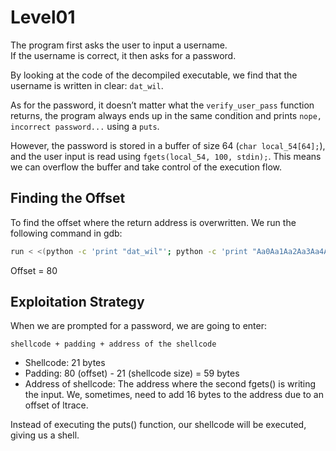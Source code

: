 # Level01

The program first asks the user to input a username.  
If the username is correct, it then asks for a password.

By looking at the code of the decompiled executable, we find that the username is written in clear: `dat_wil`.

As for the password, it doesn’t matter what the `verify_user_pass` function returns, the program always ends up in the same condition and prints `nope, incorrect password...` using a `puts`.

However, the password is stored in a buffer of size 64 (`char local_54[64];`), and the user input is read using `fgets(local_54, 100, stdin);`.
This means we can overflow the buffer and take control of the execution flow.

## Finding the Offset

To find the offset where the return address is overwritten. We run the following command in gdb:

```bash
run < <(python -c 'print "dat_wil"'; python -c 'print "Aa0Aa1Aa2Aa3Aa4Aa5Aa6Aa7Aa8Aa9Ab0Ab1Ab2Ab3Ab4Ab5Ab6Ab7Ab8Ab9Ac0Ac1Ac2Ac3Ac4Ac5Ac6Ac7Ac8Ac9Ad0Ad1Ad2Ad3Ad4Ad5Ad6Ad7Ad8Ad9Ae0Ae1Ae2Ae3Ae4Ae5Ae6Ae7Ae8Ae9Af0Af1Af2Af3Af4Af5Af6Af7Af8Af9Ag0Ag1Ag2Ag3Ag4Ag5Ag"')
```
Offset = 80

## Exploitation Strategy

When we are prompted for a password, we are going to enter:
```
shellcode + padding + address of the shellcode
```

- Shellcode: 21 bytes
- Padding: 80 (offset) - 21 (shellcode size) = 59 bytes
- Address of shellcode: The address where the second fgets() is writing the input. We, sometimes, need to add 16 bytes to the address due to an offset of ltrace.

Instead of executing the puts() function, our shellcode will be executed, giving us a shell.
